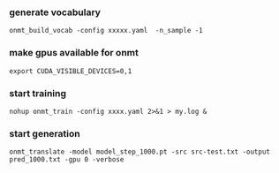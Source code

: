 ### generate vocabulary
```
onmt_build_vocab -config xxxxx.yaml  -n_sample -1
```
### make gpus available for onmt
```
export CUDA_VISIBLE_DEVICES=0,1
```
### start training
```
nohup onmt_train -config xxxx.yaml 2>&1 > my.log &  
```
### start generation
```
onmt_translate -model model_step_1000.pt -src src-test.txt -output pred_1000.txt -gpu 0 -verbose
```
